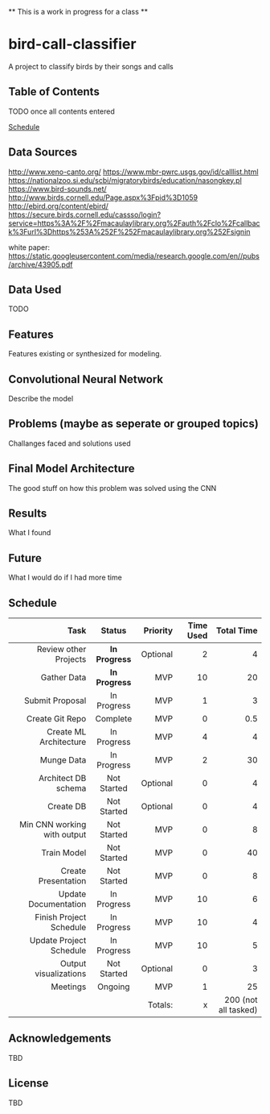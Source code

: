 ** This is a work in progress for a class **

# bird-call-classifier
A project to classify birds by their songs and calls

## Table of Contents
TODO once all contents entered

[Schedule](#schedule)

## Data Sources
http://www.xeno-canto.org/
https://www.mbr-pwrc.usgs.gov/id/calllist.html
https://nationalzoo.si.edu/scbi/migratorybirds/education/nasongkey.pl
https://www.bird-sounds.net/
http://www.birds.cornell.edu/Page.aspx%3Fpid%3D1059
http://ebird.org/content/ebird/
https://secure.birds.cornell.edu/cassso/login?service=https%3A%2F%2Fmacaulaylibrary.org%2Fauth%2Fclo%2Fcallback%3Furl%3Dhttps%253A%252F%252Fmacaulaylibrary.org%252Fsignin

white paper:
https://static.googleusercontent.com/media/research.google.com/en//pubs/archive/43905.pdf

## Data Used
TODO

## Features
Features existing or synthesized for modeling.

## Convolutional Neural Network

Describe the model

## Problems (maybe as seperate or grouped topics)
Challanges faced and solutions used

## Final Model Architecture

The good stuff on how this problem was solved using the CNN

## Results

What I found

## Future

What I would do if I had more time

## Schedule
| Task        | Status           | Priority  | Time Used | Total Time
| -------------:|:-------------:| -----:|-----:|-----:|
| Review other Projects     | **In Progress** | Optional| 2  |4  |
| Gather Data               | **In Progress** | MVP     | 10 |20 |
| Submit Proposal           | In Progress     | MVP     | 1 | 3 |
| Create Git Repo           | Complete        | MVP     | 0 | 0.5 |
| Create ML Architecture    | In Progress     | MVP     | 4 | 4 |
| Munge Data                | In Progress     | MVP     | 2 | 30 |
| Architect DB schema       | Not Started     | Optional| 0 | 4 |
| Create DB                 | Not Started     | Optional| 0 | 4 |
| Min CNN working with output | Not Started   | MVP     | 0 |8 |
| Train Model               | Not Started     | MVP     | 0 |40 |
| Create Presentation       | Not Started     | MVP     | 0 |8 |
| Update Documentation      | In Progress     | MVP     | 10 |6 |
| Finish Project Schedule   | In Progress     | MVP     | 10 | 4 |
| Update Project Schedule   | In Progress     | MVP     | 10 |5 |
| Output visualizations     | Not Started     | Optional| 0 | 3 |
| Meetings                  | Ongoing         | MVP     | 1 | 25 |
|                           |                 | Totals: | x |  200 (not all tasked)|


## Acknowledgements
TBD

## License
TBD
